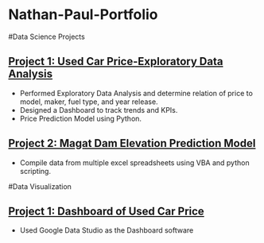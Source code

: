 # Nathan-Paul-Portfolio



#Data Science Projects
## [Project 1: Used Car Price-Exploratory Data Analysis](https://www.kaggle.com/code/nathanpaulbustamante/car-price-prediction-linear-regressionrfe)
- Performed Exploratory Data Analysis and determine relation of price to model, maker, fuel type, and year release.
- Designed a Dashboard to track trends and KPIs.
- Price Prediction Model using Python.

## [Project 2: Magat Dam Elevation Prediction Model](https://github.com/nathanpaul423/Project-Magat-Reservoir-Elevation-prediction)
- Compile data from multiple excel spreadsheets using VBA and python scripting.


#Data Visualization
## [Project 1: Dashboard of Used Car Price](https://datastudio.google.com/reporting/0cb0e99e-9d99-438e-b9f2-03be31c4c9c5)
- Used Google Data Studio as the Dashboard software
